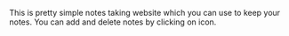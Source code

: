This is pretty simple notes taking website which you can use to keep your notes. You can add and delete notes by clicking on icon.
